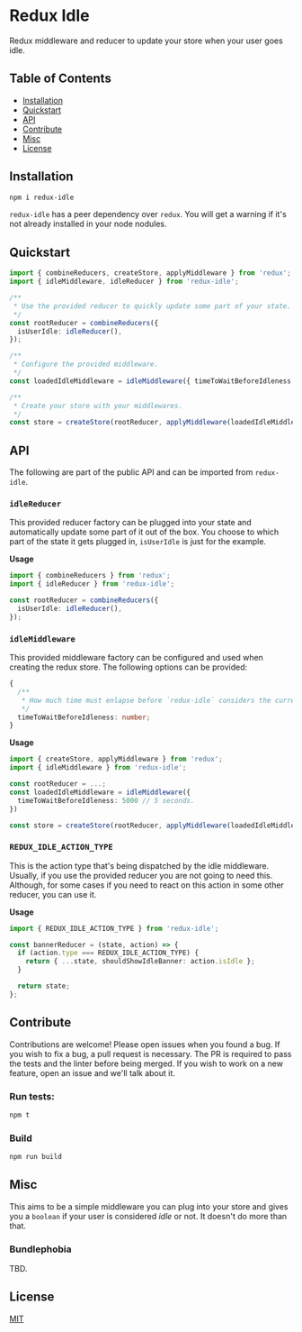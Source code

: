 # Redux Idle

Redux middleware and reducer to update your store when your user goes idle.

## Table of Contents

* [Installation](#installation)
* [Quickstart](#quickstart)
* [API](#api)
* [Contribute](#contribute)
* [Misc](#misc)
* [License](#license)

## Installation

```bash
npm i redux-idle
```

`redux-idle` has a peer dependency over `redux`. You will get a warning if it's not already installed in your node nodules.

## Quickstart

```ts
import { combineReducers, createStore, applyMiddleware } from 'redux';
import { idleMiddleware, idleReducer } from 'redux-idle';

/**
 * Use the provided reducer to quickly update some part of your state.
 */
const rootReducer = combineReducers({
  isUserIdle: idleReducer(),
});

/**
 * Configure the provided middleware.
 */
const loadedIdleMiddleware = idleMiddleware({ timeToWaitBeforeIdleness: 5000 });

/**
 * Create your store with your middlewares.
 */
const store = createStore(rootReducer, applyMiddleware(loadedIdleMiddleware));
```

## API

The following are part of the public API and can be imported from `redux-idle`.

### `idleReducer`

This provided reducer factory can be plugged into your state and automatically update some part of it out of the box. You choose to which part of the state it gets plugged in, `isUserIdle` is just for the example.

**Usage**

```ts
import { combineReducers } from 'redux';
import { idleReducer } from 'redux-idle';

const rootReducer = combineReducers({
  isUserIdle: idleReducer(),
});
```

### `idleMiddleware`

This provided middleware factory can be configured and used when creating the redux store. The following options can be provided:

```ts
{
  /**
   * How much time must enlapse before `redux-idle` considers the current user to be idle. The value is in **milliseconds**
   */
  timeToWaitBeforeIdleness: number;
}
```

**Usage**

```ts
import { createStore, applyMiddleware } from 'redux';
import { idleMiddleware } from 'redux-idle';

const rootReducer = ...;
const loadedIdleMiddleware = idleMiddleware({
  timeToWaitBeforeIdleness: 5000 // 5 seconds.
})

const store = createStore(rootReducer, applyMiddleware(loadedIdleMiddleware));
```

### `REDUX_IDLE_ACTION_TYPE`

This is the action type that's being dispatched by the idle middleware. Usually, if you use the provided reducer you are not going to need this. Although, for some cases if you need to react on this action in some other reducer, you can use it.

**Usage**

```ts
import { REDUX_IDLE_ACTION_TYPE } from 'redux-idle';

const bannerReducer = (state, action) => {
  if (action.type === REDUX_IDLE_ACTION_TYPE) {
    return { ...state, shouldShowIdleBanner: action.isIdle };
  }

  return state;
};
```

## Contribute

Contributions are welcome! Please open issues when you found a bug.
If you wish to fix a bug, a pull request is necessary. The PR is required to pass the tests and the linter before being merged.
If you wish to work on a new feature, open an issue and we'll talk about it.

### Run tests:

```bash
npm t
```

### Build

```bash
npm run build
```

## Misc

This aims to be a simple middleware you can plug into your store and gives you a `boolean` if your user is considered _idle_ or not. It doesn't do more than that.

### Bundlephobia

TBD.

## License

[MIT](LICENSE)
